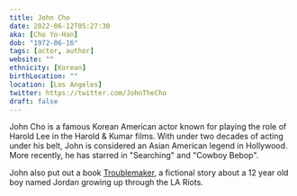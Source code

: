 ```yaml
---
title: John Cho
date: 2022-06-12T05:27:30
aka: [Cho Yo-Han]
dob: "1972-06-16"
tags: [actor, author]
website: ""
ethnicity: [Korean]
birthLocation: ""
location: [Los Angeles]
twitter: https://twitter.com/JohnTheCho
draft: false
---
```


John Cho is a famous Korean American actor known for playing the role of Harold Lee in the Harold & Kumar films. With under two decades of acting under his belt, John is considered an Asian American legend in Hollywood. More recently, he has starred in "Searching" and "Cowboy Bebop".

John also put out a book [Troublemaker](https://www.amazon.com/Troublemaker-John-Cho/dp/0759554471), a fictional story about a 12 year old boy named Jordan growing up through the LA Riots.